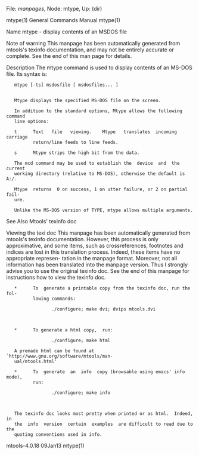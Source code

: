 File: *manpages*,  Node: mtype,  Up: (dir)

mtype(1)                    General Commands Manual                   mtype(1)



Name
       mtype - display contents of an MSDOS file



Note of warning
       This  manpage  has  been  automatically generated from mtools's texinfo
       documentation, and may not be entirely accurate or complete.   See  the
       end of this man page for details.

Description
       The  mtype  command  is used to display contents of an MS-DOS file. Its
       syntax is:

       mtype [-ts] msdosfile [ msdosfiles... ]


       Mtype displays the specified MS-DOS file on the screen.

       In addition to the standard options, Mtype allows the following command
       line options:

       t      Text   file   viewing.    Mtype   translates  incoming  carriage
              return/line feeds to line feeds.

       s      Mtype strips the high bit from the data.

       The mcd command may be used to establish the  device  and  the  current
       working directory (relative to MS-DOS), otherwise the default is A:/.

       Mtype  returns  0 on success, 1 on utter failure, or 2 on partial fail-
       ure.

       Unlike the MS-DOS version of TYPE, mtype allows multiple arguments.

See Also
       Mtools' texinfo doc

Viewing the texi doc
       This manpage has been automatically  generated  from  mtools's  texinfo
       documentation.  However,  this  process is only approximative, and some
       items, such as crossreferences, footnotes and indices are lost in  this
       translation process.  Indeed, these items have no appropriate represen-
       tation in the manpage format.  Moreover, not all information  has  been
       translated into the manpage version.  Thus I strongly advise you to use
       the original texinfo doc.  See the end of this manpage for instructions
       how to view the texinfo doc.

       *      To  generate a printable copy from the texinfo doc, run the fol-
              lowing commands:

                     ./configure; make dvi; dvips mtools.dvi



       *      To generate a html copy,  run:

                     ./configure; make html

       A premade html can be found at `http://www.gnu.org/software/mtools/man-
       ual/mtools.html'

       *      To  generate  an  info  copy (browsable using emacs' info mode),
              run:

                     ./configure; make info



       The texinfo doc looks most pretty when printed or as html.  Indeed,  in
       the  info  version  certain  examples  are difficult to read due to the
       quoting conventions used in info.

mtools-4.0.18                       09Jan13                           mtype(1)
